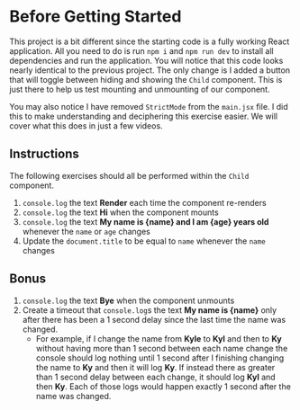 # Before Getting Started

This project is a bit different since the starting code is a fully working React application. All you need to do is run `npm i` and `npm run dev` to install all dependencies and run the application. You will notice that this code looks nearly identical to the previous project. The only change is I added a button that will toggle between hiding and showing the `Child` component. This is just there to help us test mounting and unmounting of our component.

You may also notice I have removed `StrictMode` from the `main.jsx` file. I did this to make understanding and deciphering this exercise easier. We will cover what this does in just a few videos.

## Instructions

The following exercises should all be performed within the `Child` component.

1. `console.log` the text **Render** each time the component re-renders
2. `console.log` the text **Hi** when the component mounts
3. `console.log` the text **My name is {name} and I am {age} years old** whenever the `name` or `age` changes
4. Update the `document.title` to be equal to `name` whenever the `name` changes

## Bonus

1. `console.log` the text **Bye** when the component unmounts
2. Create a timeout that `console.log`s the text **My name is {name}** only after there has been a 1 second delay since the last time the name was changed.
   - For example, if I change the name from **Kyle** to **Kyl** and then to **Ky** without having more than 1 second between each name change the console should log nothing until 1 second after I finishing changing the name to **Ky** and then it will log **Ky**. If instead there as greater than 1 second delay between each change, it should log **Kyl** and then **Ky**. Each of those logs would happen exactly 1 second after the name was changed.
